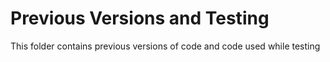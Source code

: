 # Previous Versions and Testing
This folder contains previous versions of code and code used while testing
